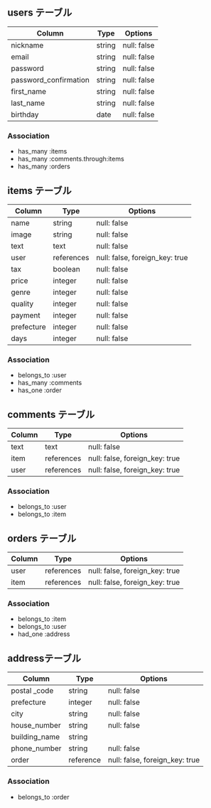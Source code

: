 ## users テーブル
| Column                | Type   | Options     |
| --------------------- |------- | ----------- |
| nickname              | string | null: false |
| email                 | string | null: false |
| password              | string | null: false |
| password_confirmation | string | null: false |
| first_name            | string | null: false |
| last_name             | string | null: false |
| birthday              | date   | null: false |

### Association
- has_many :items
- has_many :comments.through:items
- has_many :orders



## items テーブル
| Column     | Type       | Options                        |
| ---------- | ---------- | ------------------------------ |
| name       | string     | null: false                    |
| image      | string     | null: false                    |
| text       | text       | null: false                    |
| user       | references | null: false, foreign_key: true |
| tax        | boolean    | null: false                    |
| price      | integer    | null: false                    |
| genre      | integer    | null: false                    |
| quality    | integer    | null: false                    |
| payment    | integer    | null: false                    |
| prefecture | integer    | null: false                    |
| days       | integer    | null: false                    |

### Association
- belongs_to :user
- has_many :comments
- has_one :order



## comments テーブル
| Column | Type       | Options                        |
| ------ | ---------- | ------------------------------ |
| text   | text       | null: false                    |
| item   | references | null: false, foreign_key: true |
| user   | references | null: false, foreign_key: true |

### Association

- belongs_to :user
- belongs_to :item



## orders テーブル
| Column | Type       | Options                        |
| ------ | ---------- | ------------------------------ |
| user   | references | null: false, foreign_key: true |
| item   | references | null: false, foreign_key: true |

### Association

- belongs_to :item
- belongs_to :user
- had_one :address



## addressテーブル
| Column        | Type      | Options                        |
| ------------- | --------- | ------------------------------ |
| postal _code  | string    | null: false                    |
| prefecture    | integer   | null: false                    |
| city          | string    | null: false                    |
| house_number  | string    | null: false                    |
| building_name | string    |                                |
| phone_number  | string    | null: false                    |
| order         | reference | null: false, foreign_key: true |

### Association

- belongs_to :order